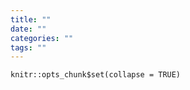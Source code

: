 ```yaml
---
title: ""
date: ""
categories: "" 
tags: ""
---
```


```{r setup, include=FALSE}
knitr::opts_chunk$set(collapse = TRUE)
```

